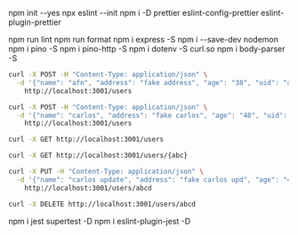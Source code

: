 npm init --yes
npx eslint --init
npm i -D prettier eslint-config-prettier eslint-plugin-prettier

npm run lint
npm run format
npm i express -S
npm i --save-dev nodemon
npm i pino -S
npm i pino-http -S
npm i dotenv -S
curl.so
npm i body-parser -S

````bash
curl -X POST -H "Content-Type: application/json" \
  -d '{"name": "afn", "address": "fake address", "age": "38", "uid": "abc"}' \
    http://localhost:3001/users

curl -X POST -H "Content-Type: application/json" \
  -d '{"name": "carlos", "address": "fake carlos", "age": "48", "uid": "abcd"}' \
    http://localhost:3001/users    

curl -X GET http://localhost:3001/users    

curl -X GET http://localhost:3001/users/{abc}

curl -X PUT -H "Content-Type: application/json" \
  -d '{"name": "carlos update", "address": "fake carlos upd", "age": "49", "uid": "abcd"}' \
    http://localhost:3001/users/abcd 

curl -X DELETE http://localhost:3001/users/abcd


````    

npm i jest supertest -D
npm i eslint-plugin-jest -D
